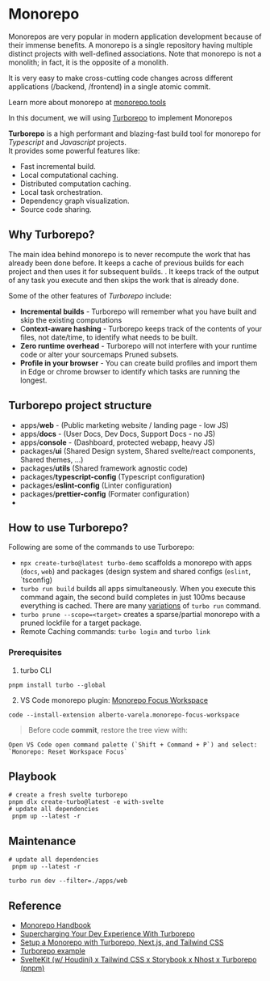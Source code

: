 # Monorepo

Monorepos are very popular in modern application development because of their immense benefits.
A monorepo is a single repository having multiple distinct projects with well-defined associations.
Note that monorepo is not a monolith; in fact, it is the opposite of a monolith.

It is very easy to make cross-cutting code changes across different applications (/backend, /frontend) in a single atomic commit.

Learn more about monorepo at [monorepo.tools](https://monorepo.tools/)

In this document, we will using [Turborepo](https://turbo.build/) to implement Monorepos

**Turborepo** is a high performant and blazing-fast build tool for monorepo for _Typescript_ and _Javascript_ projects.  
It provides some powerful features like:

- Fast incremental build.
- Local computational caching.
- Distributed computation caching.
- Local task orchestration.
- Dependency graph visualization.
- Source code sharing.

## Why Turborepo?

The main idea behind monorepo is to never recompute the work that has already been done before. It keeps a cache of previous builds for each project and then uses it for subsequent builds. . It keeps track of the output of any task you execute and then skips the work that is already done.

Some of the other features of _Turborepo_ include:

- **Incremental builds** - Turborepo will remember what you have built and skip the existing computations
- C**ontext-aware hashing** - Turborepo keeps track of the contents of your files, not date/time, to identify what needs to be built.
- **Zero runtime overhead** - Turborepo will not interfere with your runtime code or alter your sourcemaps
  Pruned subsets.
- **Profile in your browser** - You can create build profiles and import them in Edge or chrome browser to identify which tasks are running the longest.

## Turborepo project structure

- apps/**web** - (Public marketing website / landing page - low JS)
- apps/**docs** - (User Docs, Dev Docs, Support Docs - no JS)
- apps/**console** - (Dashboard, protected webapp, heavy JS)
- packages/**ui** (Shared Design system, Shared svelte/react components, Shared themes, …)
- packages/**utils** (Shared framework agnostic code)
- packages/**typescript-config** (Typescript configuration)
- packages/**eslint-config** (Linter configuration)
- packages/**prettier-config** (Formater configuration)
-

## How to use Turborepo?

Following are some of the commands to use Turborepo:

- `npx create-turbo@latest turbo-demo` scaffolds a monorepo with apps (`docs`, `web`) and packages (design system and shared configs (`eslint`, `tsconfig)
- `turbo run build` builds all apps simultaneously. When you execute this command again, the second build completes in just 100ms because everything is cached. There are many [variations](https://turborepo.org/docs/reference/command-line-reference) of `turbo run` command.
- `turbo prune --scope=<target>` creates a sparse/partial monorepo with a pruned lockfile for a target package.
- Remote Caching commands: `turbo login` and `turbo link`

### Prerequisites

1. turbo CLI

```shell
pnpm install turbo --global
```

2. VS Code monorepo plugin: [Monorepo Focus Workspace](https://marketplace.visualstudio.com/items?itemName=alberto-varela.monorepo-focus-workspace)

```shell
code --install-extension alberto-varela.monorepo-focus-workspace
```

> Before code **commit**, restore the tree view with:

    Open VS Code open command palette (`Shift + Command + P`) and select: `Monorepo: Reset Workspace Focus`

## Playbook

```shell
# create a fresh svelte turborepo
pnpm dlx create-turbo@latest -e with-svelte
# update all dependencies
 pnpm up --latest -r

```

## Maintenance

```shell
# update all dependencies
 pnpm up --latest -r
```

```shell
turbo run dev --filter=./apps/web
```

## Reference

- [Monorepo Handbook](https://turbo.build/repo/docs/handbook)
- [Supercharging Your Dev Experience With Turborepo](https://portal.gitnation.org/contents/supercharging-your-dev-experience-with-turborepo)
- [Setup a Monorepo with Turborepo, Next.js, and Tailwind CSS](https://mrizkiaiman.medium.com/setup-a-monorepo-with-turborepo-next-js-and-tailwind-css-5cd751d34bc9)
- [Turborepo example](https://medium.com/@bogdansikora/turborepo-example-9e3f446215df)
- [SvelteKit (w/ Houdini) x Tailwind CSS x Storybook x Nhost x Turborepo (pnpm)](https://github.com/usagizmo/webapp-template/tree/main)

